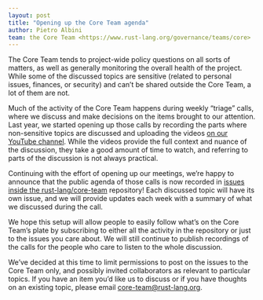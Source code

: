 ```yaml
---
layout: post
title: "Opening up the Core Team agenda"
author: Pietro Albini
team: the Core Team <https://www.rust-lang.org/governance/teams/core>
---
```


The Core Team tends to project-wide policy questions on all sorts of matters,
as well as generally monitoring the overall health of the project. While some
of the discussed topics are sensitive (related to personal issues, finances, or
security) and can’t be shared outside the Core Team, a lot of them are not.

Much of the activity of the Core Team happens during weekly “triage” calls,
where we discuss and make decisions on the items brought to our attention. Last
year, we started opening up those calls by recording the parts where
non-sensitive topics are discussed and uploading the videos [on our YouTube
channel][yt]. While the videos provide the full context and nuance of the
discussion, they take a good amount of time to watch, and referring to parts of
the discussion is not always practical.

Continuing with the effort of opening up our meetings, we’re happy to announce
that the public agenda of those calls is now recorded in [issues inside the
rust-lang/core-team][issues] repository! Each discussed topic will have its own issue,
and we will provide updates each week with a summary of what we discussed
during the call.

We hope this setup will allow people to easily follow what’s on the Core Team’s
plate by subscribing to either all the activity in the repository or just to
the issues you care about. We will still continue to publish recordings of the
calls for the people who care to listen to the whole discussion.

We’ve decided at this time to limit permissions to post on the issues to the
Core Team only, and possibly invited collaborators as relevant to particular
topics. If you have an item you’d like us to discuss or if you have thoughts on
an existing topic, please email [core-team@rust-lang.org].

[yt]: https://www.youtube.com/playlist?list=PL85XCvVPmGQjmo8ivhTMipwQRFl4ZW2cZ
[issues]: https://github.com/rust-lang/core-team/issues
[core-team@rust-lang.org]: mailto:core-team@rust-lang.org
